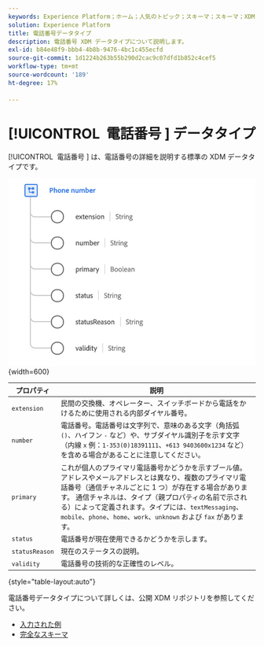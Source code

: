 ```yaml
---
keywords: Experience Platform；ホーム；人気のトピック；スキーマ；スキーマ；XDM；フィールド；スキーマ；スキーマ；phoneNumber;xdm:phoneNumber；データタイプ；データタイプ；
solution: Experience Platform
title: 電話番号データタイプ
description: 電話番号 XDM データタイプについて説明します。
exl-id: b84e48f9-bbb4-4b8b-9476-4bc1c455ecfd
source-git-commit: 1d1224b263b55b290d2cac9c07dfd1b852c4cef5
workflow-type: tm+mt
source-wordcount: '189'
ht-degree: 17%

---
```


# [!UICONTROL &#x200B; 電話番号 &#x200B;] データタイプ

[!UICONTROL &#x200B; 電話番号 &#x200B;] は、電話番号の詳細を説明する標準の XDM データタイプです。

![](../images/data-types/phone-number.png){width=600}

| プロパティ | 説明 |
| --- | --- |
| `extension` | 民間の交換機、オペレーター、スイッチボードから電話をかけるために使用される内部ダイヤル番号。 |
| `number` | 電話番号。電話番号は文字列で、意味のある文字（角括弧 `()`、ハイフン `-` など）や、サブダイヤル識別子を示す文字（内線 `x` 例：`1-353(0)18391111`、`+613 9403600x1234` など）を含める場合があることに注意してください。 |
| `primary` | これが個人のプライマリ電話番号かどうかを示すブール値。 アドレスやメールアドレスとは異なり、複数のプライマリ電話番号（通信チャネルごとに 1 つ）が存在する場合があります。 通信チャネルは、タイプ（親プロパティの名前で示される）によって定義されます。タイプには、`textMessaging`、`mobile`、`phone`、`home`、`work`、`unknown` および `fax` があります。 |
| `status` | 電話番号が現在使用できるかどうかを示します。 |
| `statusReason` | 現在のステータスの説明。 |
| `validity` | 電話番号の技術的な正確性のレベル。 |

{style="table-layout:auto"}

電話番号データタイプについて詳しくは、公開 XDM リポジトリを参照してください。

* [ 入力された例 ](https://github.com/adobe/xdm/blob/master/components/datatypes/demographic/phonenumber.example.1.json)
* [ 完全なスキーマ ](https://github.com/adobe/xdm/blob/master/components/datatypes/demographic/phonenumber.schema.json)
